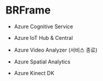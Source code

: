 # BRFrame

- Azure Cognitive Service

- Azure IoT Hub & Central

- Azure Video Analyzer (서비스 종료)

- Azure Spatial Analytics

- Azure Kinect DK
